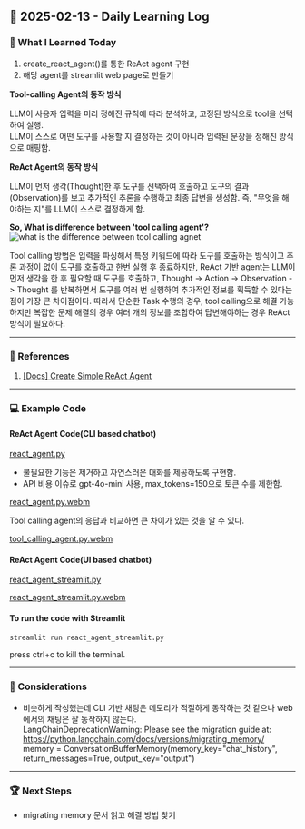 ## 📅 2025-02-13 - Daily Learning Log

### 📝 What I Learned Today
1. create_react_agent()를 통한 ReAct agent 구현
2. 해당 agent를 streamlit web page로 만들기

**Tool-calling Agent의 동작 방식**  

LLM이 사용자 입력을 미리 정해진 규칙에 따라 분석하고, 고정된 방식으로 tool을 선택하여 실행.   
LLM이 스스로 어떤 도구를 사용할 지 결정하는 것이 아니라 입력된 문장을 정해진 방식으로 매핑함.  

**ReAct Agent의 동작 방식**  

LLM이 먼저 생각(Thought)한 후 도구를 선택하여 호출하고 도구의 결과(Observation)를 보고 추가적인 추론을 수행하고 최종 답변을 생성함. 즉, "무엇을 해야하는 지"를 LLM이 스스로 결정하게 함.  


  
**So, What is difference between 'tool calling agent'?**
![what is the difference between tool calling agnet](https://github.com/user-attachments/assets/bbaf0bc5-69c6-48df-a378-55bf65af15f3)

Tool calling 방법은 입력을 파싱해서 특정 키워드에 따라 도구를 호출하는 방식이고 추론 과정이 없이 도구를 호출하고 한번 실행 후 종료하지만, ReAct 기반 agent는 LLM이 먼저 생각을 한 후 필요할 때 도구를 호출하고, Thought -> Action -> Observation -> Thought 를 반복하면서 도구를 여러 번 실행하여 추가적인 정보를 획득할 수 있다는 점이 가장 큰 차이점이다. 따라서 단순한 Task 수행의 경우, tool calling으로 해결 가능하지만 복잡한 문제 해결의 경우 여러 개의 정보를 조합하여 답변해야하는 경우 ReAct 방식이 필요하다. 


---
### 🔗 References
1. [[Docs] Create Simple ReAct Agent](https://langchain-ai.github.io/langgraph/how-tos/create-react-agent/)

---
### 💻 Example Code 
#### ReAct Agent Code(CLI based chatbot)
[react_agent.py](./react_agent.py)  

- 불필요한 기능은 제거하고 자연스러운 대화를 제공하도록 구현함.
- API 비용 이슈로 gpt-4o-mini 사용, max_tokens=150으로 토큰 수를 제한함.
  
[react_agent.py.webm](https://github.com/user-attachments/assets/159dec49-0f10-460a-8ed7-71a4f6dd1957)

Tool calling agent의 응답과 비교하면 큰 차이가 있는 것을 알 수 있다.  

[tool_calling_agent.py.webm](https://github.com/user-attachments/assets/ff541bc9-c31e-425f-bfa9-c75555c8f7cd)


#### ReAct Agent Code(UI based chatbot)
[react_agent_streamlit.py](./react_agent_streamlit.py)  

[react_agent_streamlit.py.webm](https://github.com/user-attachments/assets/719acf09-7875-414a-9a7b-af5f738dc2a5)


#### To run the code with Streamlit
```sh
streamlit run react_agent_streamlit.py
```
press ctrl+c to kill the terminal. 


---
### 🤔 Considerations
- 비슷하게 작성했는데 CLI 기반 채팅은 메모리가 적절하게 동작하는 것 같으나 web에서의 채팅은 잘 동작하지 않는다.  
LangChainDeprecationWarning: Please see the migration guide at: https://python.langchain.com/docs/versions/migrating_memory/  
memory = ConversationBufferMemory(memory_key="chat_history", return_messages=True, output_key="output")

---
### 🏆 Next Steps
- migrating memory 문서 읽고 해결 방법 찾기 
